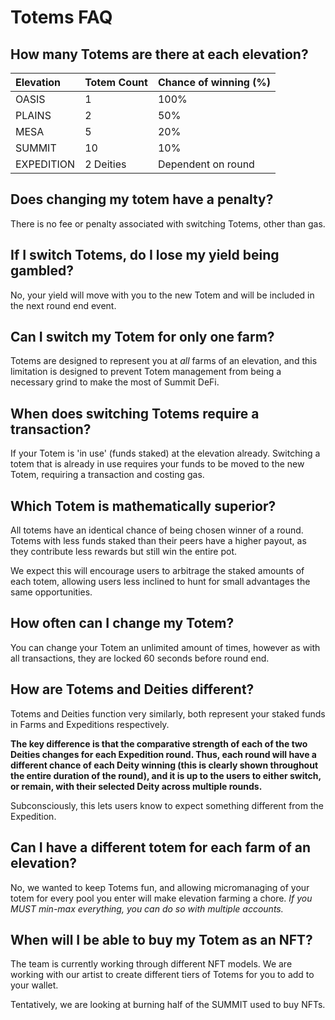 # Totems FAQ

## How many Totems are there at each elevation?

| Elevation | Totem Count | Chance of winning \(%\) |
| :--- | :--- | :--- |
| OASIS | 1 | 100% |
| PLAINS | 2 | 50% |
| MESA | 5 | 20% |
| SUMMIT | 10 | 10% |
| EXPEDITION | 2 Deities | Dependent on round |

## Does changing my totem have a penalty?

There is no fee or penalty associated with switching Totems, other than gas.

## If I switch Totems, do I lose my yield being gambled?

No, your yield will move with you to the new Totem and will be included in the next round end event.

## Can I switch my Totem for only one farm?

Totems are designed to represent you at _all_ farms of an elevation, and this limitation is designed to prevent Totem management from being a necessary grind to make the most of Summit DeFi.

## When does switching Totems require a transaction?

If your Totem is 'in use' \(funds staked\) at the elevation already. Switching a totem that is already in use requires your funds to be moved to the new Totem, requiring a transaction and costing gas.

## Which Totem is mathematically superior?

All totems have an identical chance of being chosen winner of a round. Totems with less funds staked than their peers have a higher payout, as they contribute less rewards but still win the entire pot.

We expect this will encourage users to arbitrage the staked amounts of each totem, allowing users less inclined to hunt for small advantages the same opportunities.

## How often can I change my Totem?

You can change your Totem an unlimited amount of times, however as with all transactions, they are locked 60 seconds before round end.

## How are Totems and Deities different?

Totems and Deities function very similarly, both represent your staked funds in Farms and Expeditions respectively. 

**The key difference is that the comparative strength of each of the two Deities changes for each Expedition round. Thus, each round will have a different chance of each Deity winning \(this is clearly shown throughout the entire duration of the round\), and it is up to the users to either switch, or remain, with their selected Deity across multiple rounds.**

Subconsciously, this lets users know to expect something different from the Expedition.

## Can I have a different totem for each farm of an elevation?

No, we wanted to keep Totems fun, and allowing micromanaging of your totem for every pool you enter will make elevation farming a chore. _If you MUST min-max everything, you can do so with multiple accounts._

## When will I be able to buy my Totem as an NFT?

The team is currently working through different NFT models.  We are working with our artist to create different tiers of Totems for you to add to your wallet. 

Tentatively, we are looking at burning half of the SUMMIT used to buy NFTs.

